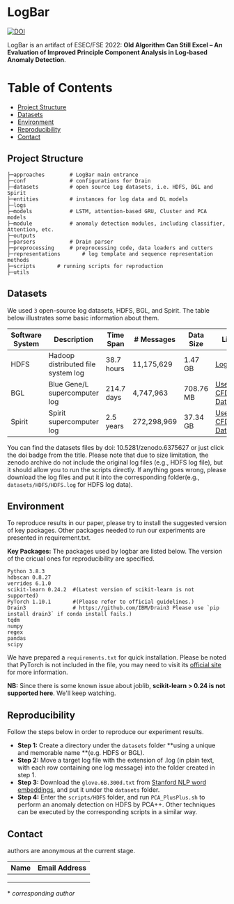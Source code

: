 # LogBar
[![DOI](https://zenodo.org/badge/DOI/10.5281/zenodo.6375627.svg)](https://doi.org/10.5281/zenodo.6375627)

LogBar is an artifact of ESEC/FSE 2022: **Old Algorithm Can Still Excel – An Evaluation of Improved Principle Component Analysis in Log-based Anomaly Detection**.



Table of Contents
=================
* [Project Structure](#project-structure)
* [Datasets](#datasets)
* [Environment](#environment)
* [Reproducibility](#reproducibility)
* [Contact](#contact)
  


## Project Structure

```
├─approaches  		# LogBar main entrance
├─conf	      		# configurations for Drain
├─datasets    		# open source Log datasets, i.e. HDFS, BGL and Spirit
├─entities    		# instances for log data and DL models
├─logs    
├─models      		# LSTM, attention-based GRU, Cluster and PCA models
├─module      		# anomaly detection modules, including classifier, Attention, etc.
├─outputs   	
├─parsers     		# Drain parser
├─preprocessing 	# preprocessing code, data loaders and cutters
├─representations       # log template and sequence representation methods
├─scripts		# running scripts for reproduction
├─utils				
```



## Datasets

We used `3` open-source log datasets, HDFS, BGL, and Spirit.  The table below illustrates some basic information about them.


| Software System | Description                        | Time Span  | # Messages  | Data Size | Link                                                      |
| --------------- | ---------------------------------- | ---------- | ----------- | --------- | --------------------------------------------------------- |
| HDFS            | Hadoop distributed file system log | 38.7 hours | 11,175,629  | 1.47 GB   | [LogHub](https://github.com/logpai/loghub)                |
| BGL             | Blue Gene/L supercomputer log      | 214.7 days | 4,747,963   | 708.76 MB | [Usenix-CFDR Data](https://www.usenix.org/cfdr-data#hpc4) |
| Spirit          | Spirit supercomputer log           | 2.5 years  | 272,298,969 | 37.34 GB  | [Usenix-CFDR Data](https://www.usenix.org/cfdr-data#hpc4) |

You can find the datasets files by doi: 10.5281/zenodo.6375627 or just click the doi badge from the title.
Please note that due to size limitation, the zenodo archive do not include the original log files (e.g., HDFS log file), but it should allow you to run the scripts directly. If anything goes wrong, please download the log files and put it into the corresponding folder(e.g., `datasets/HDFS/HDFS.log` for HDFS log data).

## Environment

To reproduce results in our paper, please try to install the suggested version of key packages. Other packages needed to run our experiments are presented in requirement.txt.

**Key Packages:**
The packages used by logbar are listed below. The version of the cricual ones for reproducibility are specified.  
```angular2html
Python 3.8.3         
hdbscan 0.8.27
verrides 6.1.0
scikit-learn 0.24.2  #(Latest version of scikit-learn is not supported)
PyTorch 1.10.1       #(Please refer to official guidelines.)
Drain3               # https://github.com/IBM/Drain3 Please use `pip install drain3` if conda install fails.)
tqdm
numpy
regex
pandas
scipy
```
We have prepared a `requirements.txt` for quick installation. 
Please be noted that PyTorch is not included in the file, you may need to visit its [official site](https://pytorch.org/) for more information. 

**NB:** Since there is some known issue about joblib, **scikit-learn > 0.24 is not supported here**. We'll keep watching. 



## Reproducibility

Follow the steps below in order to reproduce our experiment results.

- **Step 1:** Create a directory under the `datasets` folder **using a unique and memorable name **(e.g. HDFS or BGL).
- **Step 2:** Move a target log file with the extension of .log (in plain text, with each row containing one log message) into the folder created in step 1.
- **Step 3:** Download the  `glove.6B.300d.txt` from [Stanford NLP word embeddings](https://nlp.stanford.edu/projects/glove/), and put it under the `datasets` folder.
- **Step 4:** Enter the `scripts/HDFS` folder, and run  `PCA_PlusPlus.sh` to perform an anomaly detection on HDFS by PCA++. 
Other techniques can be executed by the corresponding scripts in a similar way.

## Contact

authors are anonymous at the current stage.

| Name | Email Address |
| ---- | ------------- |
|      |               |
|      |               |
|      |               |

\* *corresponding author*

